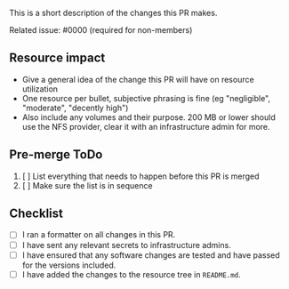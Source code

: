 This is a short description of the changes this PR makes.

Related issue: #0000 (required for non-members)

## Resource impact
- Give a general idea of the change this PR will have on resource utilization
- One resource per bullet, subjective phrasing is fine (eg "negligible", "moderate", "decently high")
- Also include any volumes and their purpose. 200 MB or lower should use the NFS provider, clear it with an infrastructure admin for more.

## Pre-merge ToDo
1. [ ] List everything that needs to happen before this PR is merged
2. [ ] Make sure the list is in sequence

## Checklist
- [ ] I ran a formatter on all changes in this PR.
- [ ] I have sent any relevant secrets to infrastructure admins.
- [ ] I have ensured that any software changes are tested and have passed for the versions included.
- [ ] I have added the changes to the resource tree in `README.md`.
